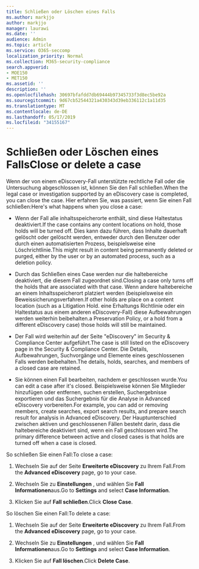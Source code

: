 ```yaml
---
title: Schließen oder Löschen eines Falls
ms.author: markjjo
author: markjjo
manager: laurawi
ms.date: ''
audience: Admin
ms.topic: article
ms.service: O365-seccomp
localization_priority: Normal
ms.collection: M365-security-compliance
search.appverid:
- MOE150
- MET150
ms.assetid: ''
description: ''
ms.openlocfilehash: 30697bfafdd7db69444b97345733f3d8ec5be92a
ms.sourcegitcommit: 9d67cb52544321a430343d39eb336112c1a11d35
ms.translationtype: MT
ms.contentlocale: de-DE
ms.lasthandoff: 05/17/2019
ms.locfileid: "34155167"
---
```

# <a name="close-or-delete-a-case"></a><span data-ttu-id="3726d-102">Schließen oder Löschen eines Falls</span><span class="sxs-lookup"><span data-stu-id="3726d-102">Close or delete a case</span></span>

<span data-ttu-id="3726d-103">Wenn der von einem eDiscovery-Fall unterstützte rechtliche Fall oder die Untersuchung abgeschlossen ist, können Sie den Fall schließen.</span><span class="sxs-lookup"><span data-stu-id="3726d-103">When the legal case or investigation supported by an eDiscovery case is completed, you can close the case.</span></span> <span data-ttu-id="3726d-104">Hier erfahren Sie, was passiert, wenn Sie einen Fall schließen:</span><span class="sxs-lookup"><span data-stu-id="3726d-104">Here's what happens when you close a case:</span></span>

- <span data-ttu-id="3726d-105">Wenn der Fall alle inhaltsspeicherorte enthält, sind diese Haltestatus deaktiviert.</span><span class="sxs-lookup"><span data-stu-id="3726d-105">If the case contains any content locations on hold, those holds will be turned off.</span></span> <span data-ttu-id="3726d-106">Dies kann dazu führen, dass Inhalte dauerhaft gelöscht oder gelöscht werden, entweder durch den Benutzer oder durch einen automatisierten Prozess, beispielsweise eine Löschrichtlinie.</span><span class="sxs-lookup"><span data-stu-id="3726d-106">This might result in content being permanently deleted or purged, either by the user or by an automated process, such as a deletion policy.</span></span>

- <span data-ttu-id="3726d-107">Durch das Schließen eines Case werden nur die haltebereiche deaktiviert, die diesem Fall zugeordnet sind.</span><span class="sxs-lookup"><span data-stu-id="3726d-107">Closing a case only turns off the holds that are associated with that case.</span></span> <span data-ttu-id="3726d-108">Wenn andere haltebereiche an einem Inhaltsspeicherort platziert werden (beispielsweise ein Beweissicherungsverfahren.</span><span class="sxs-lookup"><span data-stu-id="3726d-108">If other holds are place on a content location (such as a Litigation Hold.</span></span> <span data-ttu-id="3726d-109">eine Erhaltungs Richtlinie oder ein Haltestatus aus einem anderen eDiscovery-Fall) diese Aufbewahrungen werden weiterhin beibehalten.</span><span class="sxs-lookup"><span data-stu-id="3726d-109">a Preservation Policy, or a hold from a different eDiscovery case) those holds will still be maintained.</span></span>

- <span data-ttu-id="3726d-110">Der Fall wird weiterhin auf der Seite "eDiscovery" im Security & Compliance Center aufgeführt.</span><span class="sxs-lookup"><span data-stu-id="3726d-110">The case is still listed on the eDiscovery page in the Security & Compliance Center.</span></span> <span data-ttu-id="3726d-111">Die Details, Aufbewahrungen, Suchvorgänge und Elemente eines geschlossenen Falls werden beibehalten.</span><span class="sxs-lookup"><span data-stu-id="3726d-111">The details, holds, searches, and members of a closed case are retained.</span></span>

- <span data-ttu-id="3726d-112">Sie können einen Fall bearbeiten, nachdem er geschlossen wurde.</span><span class="sxs-lookup"><span data-stu-id="3726d-112">You can edit a case after it's closed.</span></span> <span data-ttu-id="3726d-113">Beispielsweise können Sie Mitglieder hinzufügen oder entfernen, suchen erstellen, Suchergebnisse exportieren und das Suchergebnis für die Analyse in Advanced eDiscovery vorbereiten.</span><span class="sxs-lookup"><span data-stu-id="3726d-113">For example, you can add or removing members, create searches, export search results, and prepare search result for analysis in Advanced eDiscovery.</span></span> <span data-ttu-id="3726d-114">Der Hauptunterschied zwischen aktiven und geschlossenen Fällen besteht darin, dass die haltebereiche deaktiviert sind, wenn ein Fall geschlossen wird.</span><span class="sxs-lookup"><span data-stu-id="3726d-114">The primary difference between active and closed cases is that holds are turned off when a case is closed.</span></span>

<span data-ttu-id="3726d-115">So schließen Sie einen Fall:</span><span class="sxs-lookup"><span data-stu-id="3726d-115">To close a case:</span></span>

1. <span data-ttu-id="3726d-116">Wechseln Sie auf der Seite **Erweiterte eDiscovery** zu Ihrem Fall.</span><span class="sxs-lookup"><span data-stu-id="3726d-116">From the **Advanced eDiscovery** page, go to your case.</span></span>

2. <span data-ttu-id="3726d-117">Wechseln Sie zu **Einstellungen** , und wählen Sie **Fall Informationen**aus.</span><span class="sxs-lookup"><span data-stu-id="3726d-117">Go to **Settings** and select **Case Information**.</span></span> 

3. <span data-ttu-id="3726d-118">Klicken Sie auf **Fall schließen**.</span><span class="sxs-lookup"><span data-stu-id="3726d-118">Click **Close Case**.</span></span> 

<span data-ttu-id="3726d-119">So löschen Sie einen Fall:</span><span class="sxs-lookup"><span data-stu-id="3726d-119">To delete a case:</span></span>

1. <span data-ttu-id="3726d-120">Wechseln Sie auf der Seite **Erweiterte eDiscovery** zu Ihrem Fall.</span><span class="sxs-lookup"><span data-stu-id="3726d-120">From the **Advanced eDiscovery** page, go to your case.</span></span>

2. <span data-ttu-id="3726d-121">Wechseln Sie zu **Einstellungen** , und wählen Sie **Fall Informationen**aus.</span><span class="sxs-lookup"><span data-stu-id="3726d-121">Go to **Settings** and select **Case Information**.</span></span> 

3. <span data-ttu-id="3726d-122">Klicken Sie auf **Fall löschen**.</span><span class="sxs-lookup"><span data-stu-id="3726d-122">Click **Delete Case**.</span></span> 
